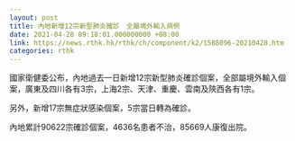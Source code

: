 ```yaml
---
layout: post
title: 內地新增12宗新型肺炎確診　全屬境外輸入病例
date: 2021-04-28 09:18:01.000000000 +08:00
link: https://news.rthk.hk/rthk/ch/component/k2/1588096-20210428.htm
categories: rthk
---
```


國家衛健委公布，內地過去一日新增12宗新型肺炎確診個案，全部屬境外輸入個案，廣東及四川各有3宗，上海2宗、天津、重慶、雲南及陝西各有1宗。

另外，新增17宗無症狀感染個案，5宗當日轉為確診。

內地累計90622宗確診個案，4636名患者不治，85669人康復出院。
